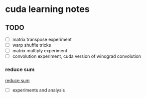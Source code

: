 # cuda learning notes

## TODO
 - [ ] matrix transpose experiment
 - [ ] warp shuffle tricks
 - [ ] matrix multiply experiment
 - [ ] convolution experiment, cuda version of winograd convolution 

### reduce sum

[reduce sum](./reduceSum)
- [ ] experiments and analysis

